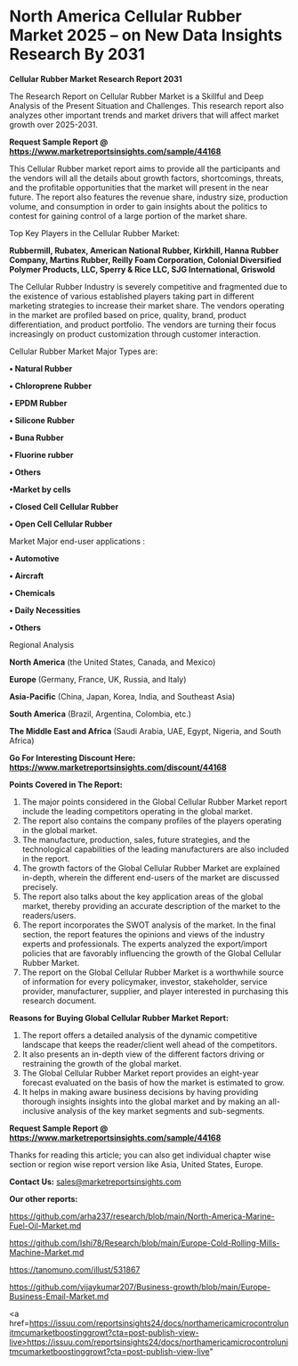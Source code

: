 # North America Cellular Rubber Market 2025 – on New Data Insights Research By 2031

<strong>Cellular Rubber Market Research Report 2031</strong>

The Research Report on Cellular Rubber Market is a Skillful and Deep Analysis of the Present Situation and Challenges. This research report also analyzes other important trends and market drivers that will affect market growth over 2025-2031.

<strong>Request Sample Report @ <a href=https://www.marketreportsinsights.com/sample/44168>https://www.marketreportsinsights.com/sample/44168</a></strong>

This Cellular Rubber market report aims to provide all the participants and the vendors will all the details about growth factors, shortcomings, threats, and the profitable opportunities that the market will present in the near future. The report also features the revenue share, industry size, production volume, and consumption in order to gain insights about the politics to contest for gaining control of a large portion of the market share.

Top Key Players in the Cellular Rubber Market:

<strong>Rubbermill, Rubatex, American National Rubber, Kirkhill, Hanna Rubber Company, Martins Rubber, Reilly Foam Corporation, Colonial Diversified Polymer Products, LLC, Sperry & Rice LLC, SJG International, Griswold</strong>

The Cellular Rubber Industry is severely competitive and fragmented due to the existence of various established players taking part in different marketing strategies to increase their market share. The vendors operating in the market are profiled based on price, quality, brand, product differentiation, and product portfolio. The vendors are turning their focus increasingly on product customization through customer interaction.

Cellular Rubber Market Major Types are:

<strong>•  Natural Rubber

•  Chloroprene Rubber

•  EPDM Rubber

•  Silicone Rubber

•  Buna Rubber

•  Fluorine rubber

•  Others

•Market by cells

•  Closed Cell Cellular Rubber

•  Open Cell Cellular Rubber</strong>

Market Major end-user applications :

<strong>•  Automotive

•  Aircraft

•  Chemicals

•  Daily Necessities

•  Others</strong>

Regional Analysis

</u><strong><b>North America</b></strong> (the United States, Canada, and Mexico)

<strong><b>Europe </b></strong>(Germany, France, UK, Russia, and Italy)

<strong><b>Asia-Pacific</b></strong> (China, Japan, Korea, India, and Southeast Asia)

<strong><b>South America</b></strong> (Brazil, Argentina, Colombia, etc.)

<strong><b>The Middle East and Africa</b></strong> (Saudi Arabia, UAE, Egypt, Nigeria, and South Africa)

<strong>Go For Interesting Discount Here: <a href=https://www.marketreportsinsights.com/discount/44168>https://www.marketreportsinsights.com/discount/44168</a></strong>

<strong>Points Covered in The Report:</strong>
<ol>
  <li>The major points considered in the Global Cellular Rubber Market report include the leading competitors operating in the global market.</li>
  <li>The report also contains the company profiles of the players operating in the global market.</li>
  <li>The manufacture, production, sales, future strategies, and the technological capabilities of the leading manufacturers are also included in the report.</li>
  <li>The growth factors of the Global Cellular Rubber Market are explained in-depth, wherein the different end-users of the market are discussed precisely.</li>
  <li>The report also talks about the key application areas of the global market, thereby providing an accurate description of the market to the readers/users.</li>
  <li>The report incorporates the SWOT analysis of the market. In the final section, the report features the opinions and views of the industry experts and professionals. The experts analyzed the export/import policies that are favorably influencing the growth of the Global Cellular Rubber Market.</li>
  <li>The report on the Global Cellular Rubber Market is a worthwhile source of information for every policymaker, investor, stakeholder, service provider, manufacturer, supplier, and player interested in purchasing this research document.</li>
</ol>
<strong>Reasons for Buying Global Cellular Rubber Market Report:</strong>

<ol>
  <li>The report offers a detailed analysis of the dynamic competitive landscape that keeps the reader/client well ahead of the competitors.</li>
  <li>It also presents an in-depth view of the different factors driving or restraining the growth of the global market.</li>
  <li>The Global Cellular Rubber Market report provides an eight-year forecast evaluated on the basis of how the market is estimated to grow.</li>
  <li>It helps in making aware business decisions by having providing thorough insights insights into the global market and by making an all-inclusive analysis of the key market segments and sub-segments.</li>
</ol>
<strong>Request Sample Report @ <a href=https://www.marketreportsinsights.com/sample/44168>https://www.marketreportsinsights.com/sample/44168</a></strong>


Thanks for reading this article; you can also get individual chapter wise section or region wise report version like Asia, United States, Europe.

<strong>Contact Us:</strong>
sales@marketreportsinsights.com

<strong>Our other reports:</strong>

<a href=https://github.com/arha237/research/blob/main/North-America-Marine-Fuel-Oil-Market.md>https://github.com/arha237/research/blob/main/North-America-Marine-Fuel-Oil-Market.md</a>

<a href=https://github.com/Ishi78/Research/blob/main/Europe-Cold-Rolling-Mills-Machine-Market.md>https://github.com/Ishi78/Research/blob/main/Europe-Cold-Rolling-Mills-Machine-Market.md</a>

<a href=https://tanomuno.com/illust/531867>https://tanomuno.com/illust/531867</a>

<a href=https://github.com/vijaykumar207/Business-growth/blob/main/Europe-Business-Email-Market.md>https://github.com/vijaykumar207/Business-growth/blob/main/Europe-Business-Email-Market.md</a>

<a href=https://issuu.com/reportsinsights24/docs/northamericamicrocontrolunitmcumarketboostinggrowt?cta=post-publish-view-live>https://issuu.com/reportsinsights24/docs/northamericamicrocontrolunitmcumarketboostinggrowt?cta=post-publish-view-live</a>"
